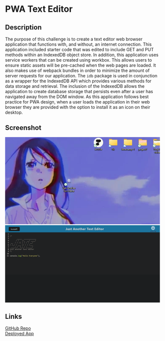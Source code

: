 # PWA Text Editor

## Description
The purpose of this challenge is to create a text editor web browser application that functions with, and without, an internet connection. This application included starter code that was edited to include GET and PUT methods within an IndexedDB object store. In addition, this application uses service workers that can be created using workbox. This allows users to ensure static assets will be pre-cached when the web pages are loaded. It also makes use of webpack bundles in order to minimize the amount of server requests for our application. The `idb` package is used in conjunction as a wrapper for the IndexedDB API which provides various methods for data storage and retrieval. The inclusion of the IndexedDB allows the application to create database storage that persists even after a user has navigated away from the DOM window. As this application follows best practice for PWA design, when a user loads the application in their web browser they are provided with the option to install it as an icon on their desktop. 

## Screenshot
![Img1](./assets/Desktop-screenshot.png)  
![Img2](./assets/J-A-T-E-screenshot1.png)

## Links
[GitHub Repo](http://https://github.com/sailorshy94/PWATxtEditor)    
[Deployed App](http://https://aqueous-eyrie-22716-9f93798f1399.herokuapp.com/)